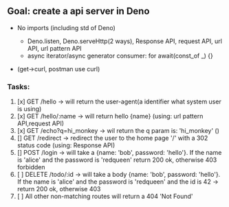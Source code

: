 ## Goal: create a api server in Deno

- No imports (including std of Deno)
    - Deno.listen, Deno.serveHttp(2 ways), Response API, request API, url API, url pattern API
    - async iterator/async generator consumer: for await(const_of _) {}

- (get->curl, postman use curl)

### Tasks:

1. [x] GET /hello -> will return the user-agent(a identifier what system user is using)
2. [x] GET /hello/:name -> will return hello {name} (using: url pattern API,request API)
3. [x] GET /echo?q=hi_monkey -> wil return the q param is: 'hi_monkey' ()
4. [] GET /redirect -> redirect the user to the home page '/' with a 302 status code (using: Response API)
5. [] POST /login -> will take a {name: 'bob', password: 'hello'}.
        If the name is 'alice' and the password is 'redqueen' return 200 ok, otherwise 403 forbidden
6. [ ] DELETE /todo/:id -> will take a body {name: 'bob', password: 'hello'}.
        If the name is 'alice' and the password is 'redqueen' and the id is 42 -> return 200 ok, otherwise 403
7. [ ] All other non-matching routes will return a 404 'Not Found'
